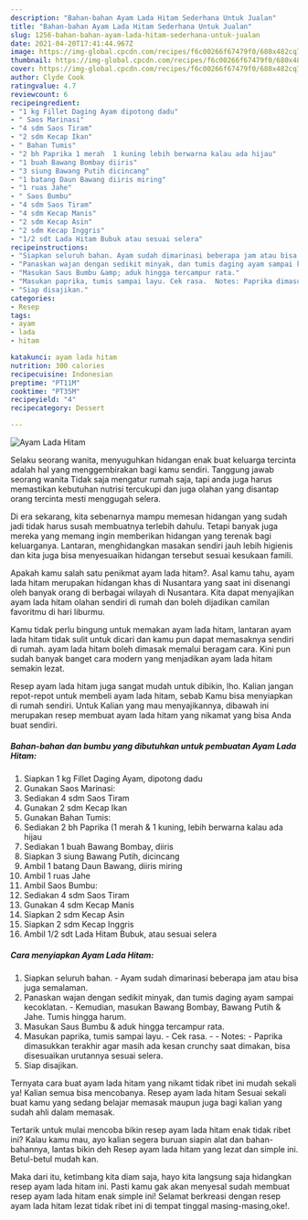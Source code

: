 ```yaml
---
description: "Bahan-bahan Ayam Lada Hitam Sederhana Untuk Jualan"
title: "Bahan-bahan Ayam Lada Hitam Sederhana Untuk Jualan"
slug: 1256-bahan-bahan-ayam-lada-hitam-sederhana-untuk-jualan
date: 2021-04-20T17:41:44.967Z
image: https://img-global.cpcdn.com/recipes/f6c00266f67479f0/680x482cq70/ayam-lada-hitam-foto-resep-utama.jpg
thumbnail: https://img-global.cpcdn.com/recipes/f6c00266f67479f0/680x482cq70/ayam-lada-hitam-foto-resep-utama.jpg
cover: https://img-global.cpcdn.com/recipes/f6c00266f67479f0/680x482cq70/ayam-lada-hitam-foto-resep-utama.jpg
author: Clyde Cook
ratingvalue: 4.7
reviewcount: 6
recipeingredient:
- "1 kg Fillet Daging Ayam dipotong dadu"
- " Saos Marinasi"
- "4 sdm Saos Tiram"
- "2 sdm Kecap Ikan"
- " Bahan Tumis"
- "2 bh Paprika 1 merah  1 kuning lebih berwarna kalau ada hijau"
- "1 buah Bawang Bombay diiris"
- "3 siung Bawang Putih dicincang"
- "1 batang Daun Bawang diiris miring"
- "1 ruas Jahe"
- " Saos Bumbu"
- "4 sdm Saos Tiram"
- "4 sdm Kecap Manis"
- "2 sdm Kecap Asin"
- "2 sdm Kecap Inggris"
- "1/2 sdt Lada Hitam Bubuk atau sesuai selera"
recipeinstructions:
- "Siapkan seluruh bahan. Ayam sudah dimarinasi beberapa jam atau bisa juga semalaman."
- "Panaskan wajan dengan sedikit minyak, dan tumis daging ayam sampai kecoklatan. Kemudian, masukan Bawang Bombay, Bawang Putih &amp; Jahe. Tumis hingga harum."
- "Masukan Saus Bumbu &amp; aduk hingga tercampur rata."
- "Masukan paprika, tumis sampai layu. Cek rasa.  Notes: Paprika dimasukkan terakhir agar masih ada kesan crunchy saat dimakan, bisa disesuaikan urutannya sesuai selera."
- "Siap disajikan."
categories:
- Resep
tags:
- ayam
- lada
- hitam

katakunci: ayam lada hitam 
nutrition: 300 calories
recipecuisine: Indonesian
preptime: "PT11M"
cooktime: "PT35M"
recipeyield: "4"
recipecategory: Dessert

---
```



![Ayam Lada Hitam](https://img-global.cpcdn.com/recipes/f6c00266f67479f0/680x482cq70/ayam-lada-hitam-foto-resep-utama.jpg)

Selaku seorang wanita, menyuguhkan hidangan enak buat keluarga tercinta adalah hal yang menggembirakan bagi kamu sendiri. Tanggung jawab seorang  wanita Tidak saja mengatur rumah saja, tapi anda juga harus memastikan kebutuhan nutrisi tercukupi dan juga olahan yang disantap orang tercinta mesti menggugah selera.

Di era  sekarang, kita sebenarnya mampu memesan hidangan yang sudah jadi tidak harus susah membuatnya terlebih dahulu. Tetapi banyak juga mereka yang memang ingin memberikan hidangan yang terenak bagi keluarganya. Lantaran, menghidangkan masakan sendiri jauh lebih higienis dan kita juga bisa menyesuaikan hidangan tersebut sesuai kesukaan famili. 



Apakah kamu salah satu penikmat ayam lada hitam?. Asal kamu tahu, ayam lada hitam merupakan hidangan khas di Nusantara yang saat ini disenangi oleh banyak orang di berbagai wilayah di Nusantara. Kita dapat menyajikan ayam lada hitam olahan sendiri di rumah dan boleh dijadikan camilan favoritmu di hari liburmu.

Kamu tidak perlu bingung untuk memakan ayam lada hitam, lantaran ayam lada hitam tidak sulit untuk dicari dan kamu pun dapat memasaknya sendiri di rumah. ayam lada hitam boleh dimasak memalui beragam cara. Kini pun sudah banyak banget cara modern yang menjadikan ayam lada hitam semakin lezat.

Resep ayam lada hitam juga sangat mudah untuk dibikin, lho. Kalian jangan repot-repot untuk membeli ayam lada hitam, sebab Kamu bisa menyiapkan di rumah sendiri. Untuk Kalian yang mau menyajikannya, dibawah ini merupakan resep membuat ayam lada hitam yang nikamat yang bisa Anda buat sendiri.

<!--inarticleads1-->

##### Bahan-bahan dan bumbu yang dibutuhkan untuk pembuatan Ayam Lada Hitam:

1. Siapkan 1 kg Fillet Daging Ayam, dipotong dadu
1. Gunakan  Saos Marinasi:
1. Sediakan 4 sdm Saos Tiram
1. Gunakan 2 sdm Kecap Ikan
1. Gunakan  Bahan Tumis:
1. Sediakan 2 bh Paprika (1 merah &amp; 1 kuning, lebih berwarna kalau ada hijau
1. Sediakan 1 buah Bawang Bombay, diiris
1. Siapkan 3 siung Bawang Putih, dicincang
1. Ambil 1 batang Daun Bawang, diiris miring
1. Ambil 1 ruas Jahe
1. Ambil  Saos Bumbu:
1. Sediakan 4 sdm Saos Tiram
1. Gunakan 4 sdm Kecap Manis
1. Siapkan 2 sdm Kecap Asin
1. Siapkan 2 sdm Kecap Inggris
1. Ambil 1/2 sdt Lada Hitam Bubuk, atau sesuai selera




<!--inarticleads2-->

##### Cara menyiapkan Ayam Lada Hitam:

1. Siapkan seluruh bahan. - Ayam sudah dimarinasi beberapa jam atau bisa juga semalaman.
1. Panaskan wajan dengan sedikit minyak, dan tumis daging ayam sampai kecoklatan. - Kemudian, masukan Bawang Bombay, Bawang Putih &amp; Jahe. Tumis hingga harum.
1. Masukan Saus Bumbu &amp; aduk hingga tercampur rata.
1. Masukan paprika, tumis sampai layu. - Cek rasa. -  - Notes: - Paprika dimasukkan terakhir agar masih ada kesan crunchy saat dimakan, bisa disesuaikan urutannya sesuai selera.
1. Siap disajikan.




Ternyata cara buat ayam lada hitam yang nikamt tidak ribet ini mudah sekali ya! Kalian semua bisa mencobanya. Resep ayam lada hitam Sesuai sekali buat kamu yang sedang belajar memasak maupun juga bagi kalian yang sudah ahli dalam memasak.

Tertarik untuk mulai mencoba bikin resep ayam lada hitam enak tidak ribet ini? Kalau kamu mau, ayo kalian segera buruan siapin alat dan bahan-bahannya, lantas bikin deh Resep ayam lada hitam yang lezat dan simple ini. Betul-betul mudah kan. 

Maka dari itu, ketimbang kita diam saja, hayo kita langsung saja hidangkan resep ayam lada hitam ini. Pasti kamu gak akan menyesal sudah membuat resep ayam lada hitam enak simple ini! Selamat berkreasi dengan resep ayam lada hitam lezat tidak ribet ini di tempat tinggal masing-masing,oke!.

